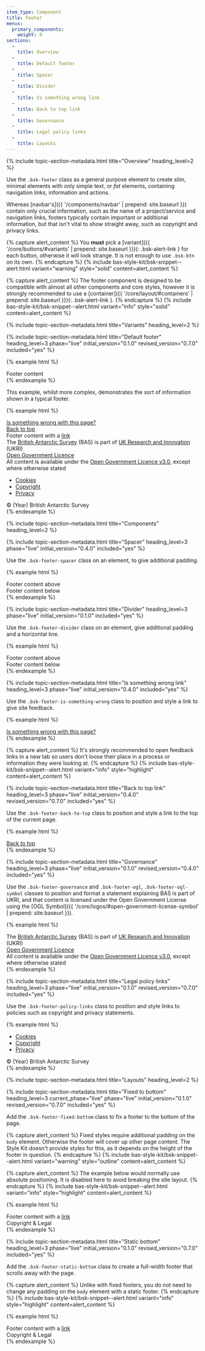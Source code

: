 ```yaml
---
item_type: Component
title: Footer
menus:
  primary_components:
    weight: 9
sections:
  -
    title: Overview
  -
    title: Default footer
  -
    title: Spacer
  -
    title: Divider
  -
    title: Is something wrong link
  -
    title: Back to top link
  -
    title: Governance
  -
    title: Legal policy links
  -
    title: Layouts
---
```


{% include topic-section-metadata.html
  title="Overview"
  heading_level=2
%}

Use the `.bsk-footer` class as a general purpose element to create *slim*, minimal elements with only simple text,
or *fat* elements, containing navigation links, information and actions.

Whereas [navbar's]({{ '/components/navbar' | prepend: site.baseurl }}) contain only crucial information, such as the
name of a project/service and navigation links, footers typically contain important or additional information, but that
isn't vital to show straight away, such as copyright and privacy links.

{% capture alert_content %}
You **must** pick a [variant]({{ '/core/buttons/#variants' | prepend: site.baseurl }}){: .bsk-alert-link } for each
button, otherwise it will look strange. It is not enough to use `.bsk-btn` on its own.
{% endcapture %}
{% include bas-style-kit/bsk-snippet--alert.html
  variant="warning"
  style="solid"
  content=alert_content
%}

{% capture alert_content %}
The footer component is designed to be compatible with almost all other components and core styles, however it is
strongly recommended to use a [container]({{ '/core/layout/#containers' | prepend: site.baseurl }}){: .bsk-alert-link }.
{% endcapture %}
{% include bas-style-kit/bsk-snippet--alert.html
  variant="info"
  style="solid"
  content=alert_content
%}

{% include topic-section-metadata.html
  title="Variants"
  heading_level=2
%}

{% include topic-section-metadata.html
  title="Default footer"
  heading_level=3
  phase="live"
  initial_version="0.1.0"
  revised_version="0.7.0"
  included="yes"
%}

{% example html %}
<footer class="bsk-footer bsk-footer-default">
  <div class="bsk-container-fluid">
    Footer content
  </div>
</footer>
{% endexample %}

This example, whilst more complex, demonstrates the sort of information shown in a typical footer.

{% example html %}
<footer class="bsk-footer bsk-footer-default">
  <div class="bsk-container-fluid">
    <div class="bsk-footer-is-something-wrong bsk-float-start">
      <a href="#" target="_blank">Is something wrong with this page?</a>
    </div>
    <div class="bsk-footer-back-to-top bsk-float-end">
      <a href="#site-top">Back to top</a>
    </div>
    <div class="div bsk-clearfix"></div>
    <div role="separator" class="bsk-footer-spacer"></div>
    <!-- main content -->
    <div class="bsk-row">
      <div class="bsk-col-md-6">
        Footer content with a <a href="#">link</a>
      </div>
    </div>
    <div role="separator" class="bsk-footer-divider"></div>
    <!-- Copyright & legal -->
    <div class="bsk-footer-governance bsk-float-start">
      The <a href="https://www.bas.ac.uk">British Antarctic Survey</a> (BAS) is part of <a href="https://www.ukri.org">UK Research and Innovation</a> (UKRI)
      <div class="bsk-footer-ogl"><div class="bsk-ogl-symbol"><a href="http://www.nationalarchives.gov.uk/doc/open-government-licence" rel="license"><span class="bsk-ogl-symbol">Open Government Licence</span></a></div>
      All content is available under the <a href="http://www.nationalarchives.gov.uk/doc/open-government-licence" rel="license">Open Government Licence v3.0</a>, except where otherwise stated</div>
    </div>
    <div class="bsk-footer-policy-links bsk-float-end">
      <ul class="bsk-list-inline">
        <li class="bsk-list-inline-item"><a href="#">Cookies</a></li>
        <li class="bsk-list-inline-item"><a href="#">Copyright</a></li>
        <li class="bsk-list-inline-item"><a href="#">Privacy</a></li>
      </ul>
      © (Year) British Antarctic Survey
    </div>
  </div>
</footer>
{% endexample %}

{% include topic-section-metadata.html
  title="Components"
  heading_level=2
%}

{% include topic-section-metadata.html
  title="Spacer"
  heading_level=3
  phase="live"
  initial_version="0.4.0"
  included="yes"
%}

Use the `.bsk-footer-spacer` class on an element, to give additional padding.

{% example html %}
<footer class="bsk-footer bsk-footer-default">
  <div class="bsk-container-fluid">
    Footer content above
    <div role="separator" class="bsk-footer-spacer"></div>
    Footer content below
  </div>
</footer>
{% endexample %}

{% include topic-section-metadata.html
  title="Divider"
  heading_level=3
  phase="live"
  initial_version="0.1.0"
  included="yes"
%}

Use the `.bsk-footer-divider` class on an element, give additional padding and a horizontal line.

{% example html %}
<footer class="bsk-footer bsk-footer-default">
  <div class="bsk-container-fluid">
    Footer content above
    <div role="separator" class="bsk-footer-divider"></div>
    Footer content below
  </div>
</footer>
{% endexample %}

{% include topic-section-metadata.html
  title="Is something wrong link"
  heading_level=3
  phase="live"
  initial_version="0.4.0"
  included="yes"
%}

Use the `.bsk-footer-is-something-wrong` class to position and style a link to give site feedback.

{% example html %}
<footer class="bsk-footer bsk-footer-default">
  <div class="bsk-container-fluid">
    <div class="bsk-footer-is-something-wrong bsk-float-start">
      <a href="#" target="_blank">Is something wrong with this page?</a>
    </div>
  </div>
</footer>
{% endexample %}

{% capture alert_content %}
It's strongly recommended to open feedback links in a new tab so users don't loose their place in a process or information they were looking at.
{% endcapture %}
{% include bas-style-kit/bsk-snippet--alert.html
  variant="info"
  style="highlight"
  content=alert_content
%}

{% include topic-section-metadata.html
  title="Back to top link"
  heading_level=3
  phase="live"
  initial_version="0.4.0"
  revised_version="0.7.0"
  included="yes"
%}

Use the `.bsk-footer-back-to-top` class to position and style a link to the top of the current page.

{% example html %}
<footer class="bsk-footer bsk-footer-default">
  <div class="bsk-container-fluid">
    <div class="bsk-footer-back-to-top bsk-float-end">
      <a href="#site-top">Back to top</a>
    </div>
  </div>
</footer>
{% endexample %}

{% include topic-section-metadata.html
  title="Governance"
  heading_level=3
  phase="live"
  initial_version="0.1.0"
  revised_version="0.4.0"
  included="yes"
%}

Use the `.bsk-footer-governance` and `.bsk-footer-ogl`, `.bsk-footer-ogl-symbol` classes to position and format a
statement explaining BAS is part of UKRI, and that content is licensed under the Open Government License using the
[OGL Symbol]({{ '/core/logos/#open-government-license-symbol' | prepend: site.baseurl }}).

{% example html %}
<footer class="bsk-footer bsk-footer-default">
  <div class="bsk-container-fluid">
    <div class="bsk-footer-governance bsk-float-start">
      The <a href="https://www.bas.ac.uk">British Antarctic Survey</a> (BAS) is part of <a href="https://www.ukri.org">UK Research and Innovation</a> (UKRI)
      <div class="bsk-footer-ogl"><div class="bsk-ogl-symbol"><a href="http://www.nationalarchives.gov.uk/doc/open-government-licence" rel="license"><span class="bsk-ogl-symbol">Open Government Licence</span></a></div>
      All content is available under the <a href="http://www.nationalarchives.gov.uk/doc/open-government-licence" rel="license">Open Government Licence v3.0</a>, except where otherwise stated</div>
    </div>
  </div>
</footer>
{% endexample %}

{% include topic-section-metadata.html
  title="Legal policy links"
  heading_level=3
  phase="live"
  initial_version="0.1.0"
  revised_version="0.7.0"
  included="yes"
%}

Use the `.bsk-footer-policy-links` class to position and style links to policies such as copyright and privacy
statements.

{% example html %}
<footer class="bsk-footer bsk-footer-default">
  <div class="bsk-container-fluid">
    <div class="bsk-footer-policy-links bsk-float-end">
      <ul class="bsk-list-inline">
        <li class="bsk-list-inline-item"><a href="#">Cookies</a></li>
        <li class="bsk-list-inline-item"><a href="#">Copyright</a></li>
        <li class="bsk-list-inline-item"><a href="#">Privacy</a></li>
      </ul>
      © (Year) British Antarctic Survey
    </div>
  </div>
</footer>
{% endexample %}

{% include topic-section-metadata.html
  title="Layouts"
  heading_level=2
%}

{% include topic-section-metadata.html
  title="Fixed to bottom"
  heading_level=3
  current_phase="live"
  phase="live"
  initial_version="0.1.0"
  revised_version="0.7.0"
  included="yes"
%}

Add the `.bsk-footer-fixed-bottom` class to fix a footer to the bottom of the page.

{% capture alert_content %}
Fixed styles require additional padding on the `body` element. Otherwise the footer will cover up other page content.
The Style Kit doesn't provide styles for this, as it depends on the height of the footer in question.
{% endcapture %}
{% include bas-style-kit/bsk-snippet--alert.html
  variant="warning"
  style="outline"
  content=alert_content
%}

{% capture alert_content %}
The example below would normally use absolute positioning. It is disabled here to avoid breaking the site layout.
{% endcapture %}
{% include bas-style-kit/bsk-snippet--alert.html
  variant="info"
  style="highlight"
  content=alert_content
%}

{% example html %}
<footer class="bsk-footer bsk-footer-default bsk-footer-fixed-bottom">
  <!-- A '.fluid-container' is used for demonstration purposes, a '.container' would 'break out' of the example box -->
  <div class="bsk-container-fluid">
    Footer content with a <a href="#">link</a>
    <div role="separator" class="bsk-footer-divider"></div>
    <!-- Copyright & legal -->
    <div class="bsk-float-end">
      Copyright &amp; Legal
    </div>
  </div>
</footer>
{% endexample %}

{% include topic-section-metadata.html
  title="Static bottom"
  heading_level=3
  phase="live"
  initial_version="0.1.0"
  revised_version="0.7.0"
  included="yes"
%}

Add the `.bsk-footer-static-bottom` class to create a full-width footer that scrolls away with the page.

{% capture alert_content %}
Unlike with fixed footers, you do not need to change any padding on the `body` element with a static footer.
{% endcapture %}
{% include bas-style-kit/bsk-snippet--alert.html
  variant="info"
  style="highlight"
  content=alert_content
%}

{% example html %}
<footer class="bsk-footer bsk-footer-default bsk-footer-static-bottom">
  <!-- A '.fluid-container' is used for demonstration purposes, a '.container' would 'break out' of the example box -->
  <div class="bsk-container-fluid">
    Footer content with a <a href="#">link</a>
    <div role="separator" class="bsk-footer-divider"></div>
    <!-- Copyright & legal -->
    <div class="bsk-float-end">
      Copyright &amp; Legal
    </div>
  </div>
</footer>
{% endexample %}
